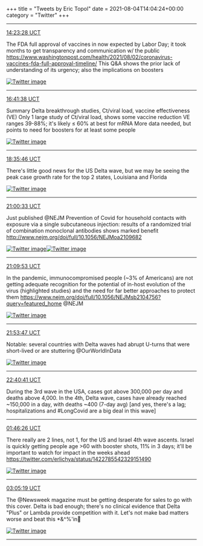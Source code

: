 +++
title = "Tweets by Eric Topol" 
date = 2021-08-04T14:04:24+00:00
category = "Twitter"
+++


---

<a href="https://twitter.com/erictopol/status/1422926162624356357" target="_blank" rel="noreferer">14:23:28 UCT</a>

The FDA full approval of vaccines in now expected by Labor Day; it took months to get transparency and communication w/ the public
https://www.washingtonpost.com/health/2021/08/02/coronavirus-vaccines-fda-full-approval-timeline/
This Q&amp;A shows the prior lack of understanding of its urgency; also the implications on boosters 

<a href="E78-_N4UYAc1hso.jpg"  ><img src="E78-_N4UYAc1hso.jpg" alt="Twitter image" ></img></a>

---

<a href="https://twitter.com/erictopol/status/1422960935212179457" target="_blank" rel="noreferer">16:41:38 UCT</a>

Summary Delta breakthrough studies, Ct/viral load,  vaccine effectiveness (VE) 
Only 1 large study of Ct/viral load, shows some vaccine reduction 
VE ranges 39-88%; it's likely ≤ 60% at best for mRNA
More data needed, but points to need for boosters for at least some people 

<a href="E79d4qJUYAIwtQZ.jpg"  ><img src="E79d4qJUYAIwtQZ.jpg" alt="Twitter image" ></img></a>

---

<a href="https://twitter.com/erictopol/status/1422989657369808901" target="_blank" rel="noreferer">18:35:46 UCT</a>

There's little good news for the US Delta wave, but we may be seeing the peak case growth rate for the top 2 states, Louisiana and Florida 

<a href="E795ZpGVkAIupGj.jpg"  ><img src="E795ZpGVkAIupGj.jpg" alt="Twitter image" ></img></a>

---

<a href="https://twitter.com/erictopol/status/1423026091803828228" target="_blank" rel="noreferer">21:00:33 UCT</a>

Just published @NEJM
Prevention of Covid for household contacts with exposure via a single subcutaneous injection: results of a randomized trial of combination monoclonal antibodies shows marked benefit
 http://www.nejm.org/doi/full/10.1056/NEJMoa2109682 

<a href="E7-UV4IVgAEYNkV.jpg"  ><img src="E7-UV4IVgAEYNkV.jpg" alt="Twitter image" ></img></a><a href="E7-UXvhUUAM7eGc.jpg"  ><img src="E7-UXvhUUAM7eGc.jpg" alt="Twitter image" ></img></a>

---

<a href="https://twitter.com/erictopol/status/1423028440664403968" target="_blank" rel="noreferer">21:09:53 UCT</a>

In the pandemic, immunocompromised people (~3% of Americans) are not getting adequate recognition for the potential of in-host evolution of the virus (highlighted studies) and the need for far better approaches to protect them https://www.nejm.org/doi/full/10.1056/NEJMsb2104756?query=featured_home @NEJM 

<a href="E7-VPMrVcAAvJ40.jpg"  ><img src="E7-VPMrVcAAvJ40.jpg" alt="Twitter image" ></img></a>

---

<a href="https://twitter.com/erictopol/status/1423039487156707331" target="_blank" rel="noreferer">21:53:47 UCT</a>

Notable: several countries with Delta waves had abrupt U-turns that were short-lived or are stuttering
@OurWorldInData 

<a href="E7-mclEVEAAK1jw.jpg"  ><img src="E7-mclEVEAAK1jw.jpg" alt="Twitter image" ></img></a>

---

<a href="https://twitter.com/erictopol/status/1423051289429086208" target="_blank" rel="noreferer">22:40:41 UCT</a>

During the 3rd wave in the USA, cases got above 300,000 per day and deaths above 4,000.
In the 4th, Delta wave, cases have already reached ~150,000 in a day, with deaths  ~400 (7-day avg)
[and yes, there's a lag; hospitalizations and #LongCovid are a big deal in this wave]



---

<a href="https://twitter.com/erictopol/status/1423098035408564225" target="_blank" rel="noreferer">01:46:26 UCT</a>

There really are 2 lines, not 1, for the US and Israel 4th wave ascents.
Israel is quickly getting people age &gt;60 with booster shots, 11% in 3 days; it'll be important to watch for impact in the weeks ahead
https://twitter.com/erlichya/status/1422785542329151490 

<a href="E7_bAouVEAI2J0k.jpg"  ><img src="E7_bAouVEAI2J0k.jpg" alt="Twitter image" ></img></a>

---

<a href="https://twitter.com/erictopol/status/1423117888991367168" target="_blank" rel="noreferer">03:05:19 UCT</a>

The @Newsweek magazine must be getting desperate for sales to go with this cover. Delta is bad enough; there's no clinical evidence that Delta "Plus" or Lambda provide competition with it. Let's not make bad matters worse and beat this *&amp;^%'in🦠 

<a href="E7_qEZjVgAIcGwC.jpg"  ><img src="E7_qEZjVgAIcGwC.jpg" alt="Twitter image" ></img></a>

---